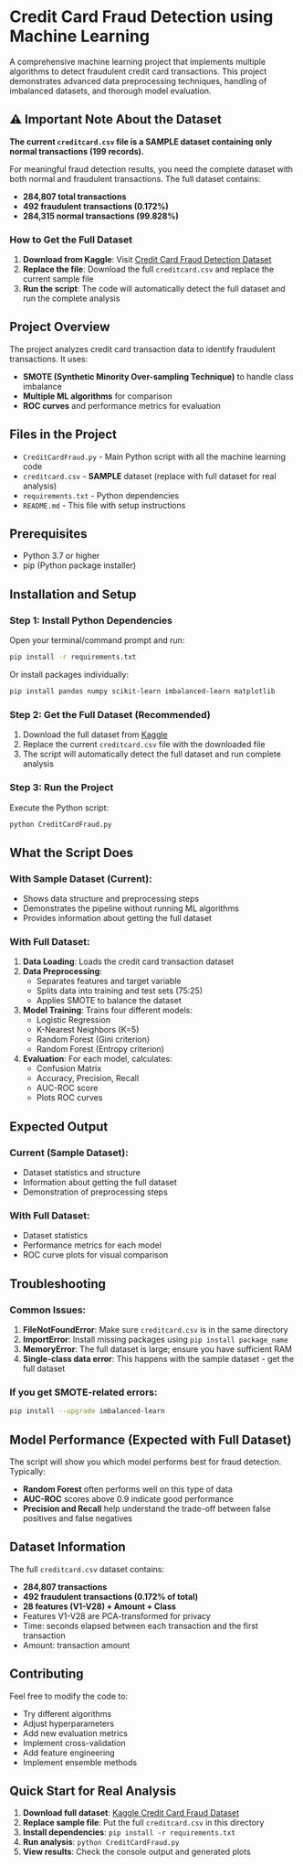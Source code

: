 # Credit Card Fraud Detection using Machine Learning

A comprehensive machine learning project that implements multiple algorithms to detect fraudulent credit card transactions. This project demonstrates advanced data preprocessing techniques, handling of imbalanced datasets, and thorough model evaluation.

## ⚠️ Important Note About the Dataset

**The current `creditcard.csv` file is a SAMPLE dataset containing only normal transactions (199 records).**

For meaningful fraud detection results, you need the complete dataset with both normal and fraudulent transactions. The full dataset contains:
- **284,807 total transactions**
- **492 fraudulent transactions (0.172%)**
- **284,315 normal transactions (99.828%)**

### How to Get the Full Dataset

1. **Download from Kaggle**: Visit [Credit Card Fraud Detection Dataset](https://www.kaggle.com/datasets/mlg-ulb/creditcardfraud)
2. **Replace the file**: Download the full `creditcard.csv` and replace the current sample file
3. **Run the script**: The code will automatically detect the full dataset and run the complete analysis

## Project Overview

The project analyzes credit card transaction data to identify fraudulent transactions. It uses:
- **SMOTE (Synthetic Minority Over-sampling Technique)** to handle class imbalance
- **Multiple ML algorithms** for comparison
- **ROC curves** and performance metrics for evaluation

## Files in the Project

- `CreditCardFraud.py` - Main Python script with all the machine learning code
- `creditcard.csv` - **SAMPLE** dataset (replace with full dataset for real analysis)
- `requirements.txt` - Python dependencies
- `README.md` - This file with setup instructions

## Prerequisites

- Python 3.7 or higher
- pip (Python package installer)

## Installation and Setup

### Step 1: Install Python Dependencies

Open your terminal/command prompt and run:

```bash
pip install -r requirements.txt
```

Or install packages individually:

```bash
pip install pandas numpy scikit-learn imbalanced-learn matplotlib
```

### Step 2: Get the Full Dataset (Recommended)

1. Download the full dataset from [Kaggle](https://www.kaggle.com/datasets/mlg-ulb/creditcardfraud)
2. Replace the current `creditcard.csv` file with the downloaded file
3. The script will automatically detect the full dataset and run complete analysis

### Step 3: Run the Project

Execute the Python script:

```bash
python CreditCardFraud.py
```

## What the Script Does

### With Sample Dataset (Current):
- Shows data structure and preprocessing steps
- Demonstrates the pipeline without running ML algorithms
- Provides information about getting the full dataset

### With Full Dataset:
1. **Data Loading**: Loads the credit card transaction dataset
2. **Data Preprocessing**: 
   - Separates features and target variable
   - Splits data into training and test sets (75:25)
   - Applies SMOTE to balance the dataset
3. **Model Training**: Trains four different models:
   - Logistic Regression
   - K-Nearest Neighbors (K=5)
   - Random Forest (Gini criterion)
   - Random Forest (Entropy criterion)
4. **Evaluation**: For each model, calculates:
   - Confusion Matrix
   - Accuracy, Precision, Recall
   - AUC-ROC score
   - Plots ROC curves

## Expected Output

### Current (Sample Dataset):
- Dataset statistics and structure
- Information about getting the full dataset
- Demonstration of preprocessing steps

### With Full Dataset:
- Dataset statistics
- Performance metrics for each model
- ROC curve plots for visual comparison

## Troubleshooting

### Common Issues:

1. **FileNotFoundError**: Make sure `creditcard.csv` is in the same directory
2. **ImportError**: Install missing packages using `pip install package_name`
3. **MemoryError**: The full dataset is large; ensure you have sufficient RAM
4. **Single-class data error**: This happens with the sample dataset - get the full dataset

### If you get SMOTE-related errors:
```bash
pip install --upgrade imbalanced-learn
```

## Model Performance (Expected with Full Dataset)

The script will show you which model performs best for fraud detection. Typically:
- **Random Forest** often performs well on this type of data
- **AUC-ROC** scores above 0.9 indicate good performance
- **Precision and Recall** help understand the trade-off between false positives and false negatives

## Dataset Information

The full `creditcard.csv` dataset contains:
- **284,807 transactions**
- **492 fraudulent transactions (0.172% of total)**
- **28 features (V1-V28) + Amount + Class**
- Features V1-V28 are PCA-transformed for privacy
- Time: seconds elapsed between each transaction and the first transaction
- Amount: transaction amount

## Contributing

Feel free to modify the code to:
- Try different algorithms
- Adjust hyperparameters
- Add new evaluation metrics
- Implement cross-validation
- Add feature engineering
- Implement ensemble methods

## Quick Start for Real Analysis

1. **Download full dataset**: [Kaggle Credit Card Fraud Dataset](https://www.kaggle.com/datasets/mlg-ulb/creditcardfraud)
2. **Replace sample file**: Put the full `creditcard.csv` in this directory
3. **Install dependencies**: `pip install -r requirements.txt`
4. **Run analysis**: `python CreditCardFraud.py`
5. **View results**: Check the console output and generated plots 